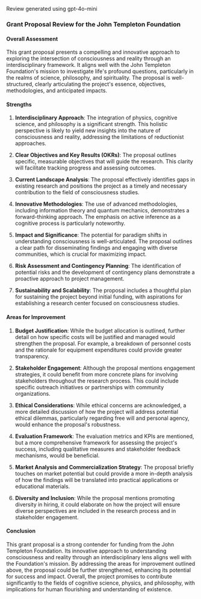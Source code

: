 Review generated using gpt-4o-mini

### Grant Proposal Review for the John Templeton Foundation

#### Overall Assessment
This grant proposal presents a compelling and innovative approach to exploring the intersection of consciousness and reality through an interdisciplinary framework. It aligns well with the John Templeton Foundation's mission to investigate life's profound questions, particularly in the realms of science, philosophy, and spirituality. The proposal is well-structured, clearly articulating the project's essence, objectives, methodologies, and anticipated impacts.

#### Strengths

1. **Interdisciplinary Approach**: The integration of physics, cognitive science, and philosophy is a significant strength. This holistic perspective is likely to yield new insights into the nature of consciousness and reality, addressing the limitations of reductionist approaches.

2. **Clear Objectives and Key Results (OKRs)**: The proposal outlines specific, measurable objectives that will guide the research. This clarity will facilitate tracking progress and assessing outcomes.

3. **Current Landscape Analysis**: The proposal effectively identifies gaps in existing research and positions the project as a timely and necessary contribution to the field of consciousness studies.

4. **Innovative Methodologies**: The use of advanced methodologies, including information theory and quantum mechanics, demonstrates a forward-thinking approach. The emphasis on active inference as a cognitive process is particularly noteworthy.

5. **Impact and Significance**: The potential for paradigm shifts in understanding consciousness is well-articulated. The proposal outlines a clear path for disseminating findings and engaging with diverse communities, which is crucial for maximizing impact.

6. **Risk Assessment and Contingency Planning**: The identification of potential risks and the development of contingency plans demonstrate a proactive approach to project management.

7. **Sustainability and Scalability**: The proposal includes a thoughtful plan for sustaining the project beyond initial funding, with aspirations for establishing a research center focused on consciousness studies.

#### Areas for Improvement

1. **Budget Justification**: While the budget allocation is outlined, further detail on how specific costs will be justified and managed would strengthen the proposal. For example, a breakdown of personnel costs and the rationale for equipment expenditures could provide greater transparency.

2. **Stakeholder Engagement**: Although the proposal mentions engagement strategies, it could benefit from more concrete plans for involving stakeholders throughout the research process. This could include specific outreach initiatives or partnerships with community organizations.

3. **Ethical Considerations**: While ethical concerns are acknowledged, a more detailed discussion of how the project will address potential ethical dilemmas, particularly regarding free will and personal agency, would enhance the proposal's robustness.

4. **Evaluation Framework**: The evaluation metrics and KPIs are mentioned, but a more comprehensive framework for assessing the project's success, including qualitative measures and stakeholder feedback mechanisms, would be beneficial.

5. **Market Analysis and Commercialization Strategy**: The proposal briefly touches on market potential but could provide a more in-depth analysis of how the findings will be translated into practical applications or educational materials.

6. **Diversity and Inclusion**: While the proposal mentions promoting diversity in hiring, it could elaborate on how the project will ensure diverse perspectives are included in the research process and in stakeholder engagement.

#### Conclusion
This grant proposal is a strong contender for funding from the John Templeton Foundation. Its innovative approach to understanding consciousness and reality through an interdisciplinary lens aligns well with the Foundation's mission. By addressing the areas for improvement outlined above, the proposal could be further strengthened, enhancing its potential for success and impact. Overall, the project promises to contribute significantly to the fields of cognitive science, physics, and philosophy, with implications for human flourishing and understanding of existence.